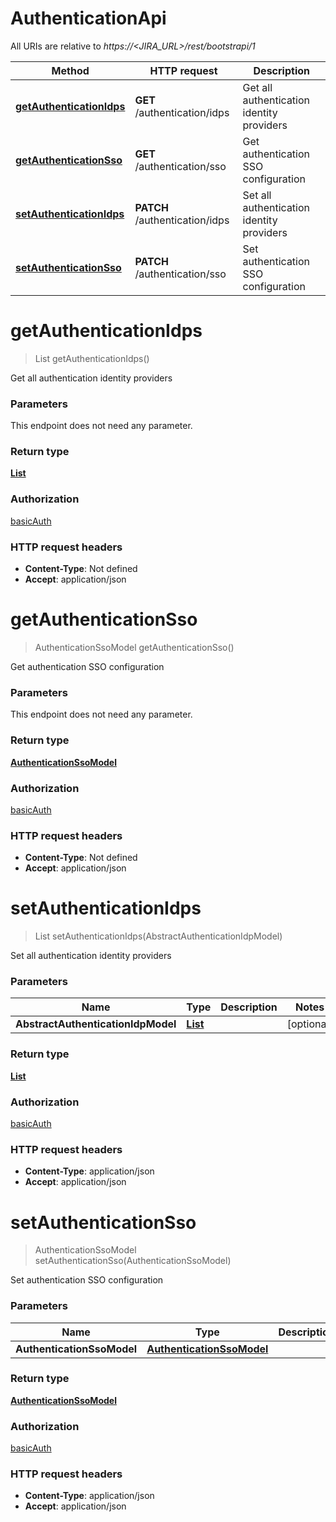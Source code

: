 # AuthenticationApi

All URIs are relative to *https://&lt;JIRA_URL&gt;/rest/bootstrapi/1*

| Method | HTTP request | Description |
|------------- | ------------- | -------------|
| [**getAuthenticationIdps**](AuthenticationApi.md#getAuthenticationIdps) | **GET** /authentication/idps | Get all authentication identity providers |
| [**getAuthenticationSso**](AuthenticationApi.md#getAuthenticationSso) | **GET** /authentication/sso | Get authentication SSO configuration |
| [**setAuthenticationIdps**](AuthenticationApi.md#setAuthenticationIdps) | **PATCH** /authentication/idps | Set all authentication identity providers |
| [**setAuthenticationSso**](AuthenticationApi.md#setAuthenticationSso) | **PATCH** /authentication/sso | Set authentication SSO configuration |


<a name="getAuthenticationIdps"></a>
# **getAuthenticationIdps**
> List getAuthenticationIdps()

Get all authentication identity providers

### Parameters
This endpoint does not need any parameter.

### Return type

[**List**](../Models/AbstractAuthenticationIdpModel.md)

### Authorization

[basicAuth](../README.md#basicAuth)

### HTTP request headers

- **Content-Type**: Not defined
- **Accept**: application/json

<a name="getAuthenticationSso"></a>
# **getAuthenticationSso**
> AuthenticationSsoModel getAuthenticationSso()

Get authentication SSO configuration

### Parameters
This endpoint does not need any parameter.

### Return type

[**AuthenticationSsoModel**](../Models/AuthenticationSsoModel.md)

### Authorization

[basicAuth](../README.md#basicAuth)

### HTTP request headers

- **Content-Type**: Not defined
- **Accept**: application/json

<a name="setAuthenticationIdps"></a>
# **setAuthenticationIdps**
> List setAuthenticationIdps(AbstractAuthenticationIdpModel)

Set all authentication identity providers

### Parameters

|Name | Type | Description  | Notes |
|------------- | ------------- | ------------- | -------------|
| **AbstractAuthenticationIdpModel** | [**List**](../Models/AbstractAuthenticationIdpModel.md)|  | [optional] |

### Return type

[**List**](../Models/AbstractAuthenticationIdpModel.md)

### Authorization

[basicAuth](../README.md#basicAuth)

### HTTP request headers

- **Content-Type**: application/json
- **Accept**: application/json

<a name="setAuthenticationSso"></a>
# **setAuthenticationSso**
> AuthenticationSsoModel setAuthenticationSso(AuthenticationSsoModel)

Set authentication SSO configuration

### Parameters

|Name | Type | Description  | Notes |
|------------- | ------------- | ------------- | -------------|
| **AuthenticationSsoModel** | [**AuthenticationSsoModel**](../Models/AuthenticationSsoModel.md)|  | [optional] |

### Return type

[**AuthenticationSsoModel**](../Models/AuthenticationSsoModel.md)

### Authorization

[basicAuth](../README.md#basicAuth)

### HTTP request headers

- **Content-Type**: application/json
- **Accept**: application/json

